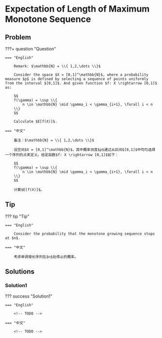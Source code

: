 # Expectation of Length of Maximum Monotone Sequence

## Problem

???+ question "Question"

    === "English"

        Remark: $\mathbb{N} = \\{ 1,2,\dots \\}$

        Consider the space $X = [0,1]^\mathbb{N}$, where a probability measure $p$ is defined by selecting a sequence of points uniformly from the interval $[0,1]$. And given function $f: X \rightarrow [0,1]$ as:

        $$
        f(\gamma) = \sup \\{
            n \in \mathbb{N} \mid \gamma_i < \gamma_{i+1}, \forall i < n
        \\}
        $$

        Calculate $E[f(X)]$.

    === "中文"

        备注：$\mathbb{N} = \\{ 1,2,\dots \\}$

        设空间$X = [0,1]^\mathbb{N}$，其中概率测度$p$通过从区间$[0,1]$中均匀选择一个序列的点来定义。给定函数$f: X \rightarrow [0,1]$如下：

        $$
        f(\gamma) = \sup \\{
            n \in \mathbb{N} \mid \gamma_i < \gamma_{i+1}, \forall i < n
        \\}
        $$

        计算$E[f(X)]$。

## Tip

??? tip "Tip"

    === "English"

        Consider the probability that the monotone growing sequence stops at $n$.

    === "中文"

        考虑单调增长序列在$n$处停止的概率。


## Solutions

### Solution1
??? success "Solution1"

    === "English"

        <!-- TODO -->

    === "中文"

        <!-- TODO -->

